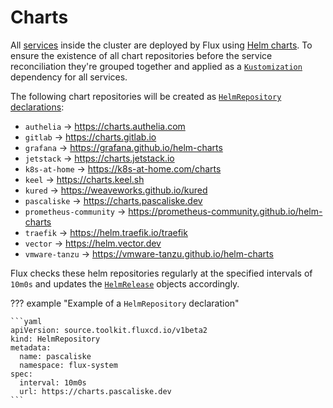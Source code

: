 # Charts

All [services](/cluster/services/) inside the cluster are deployed by Flux using [Helm charts](https://helm.sh/docs/topics/charts/). To ensure the existence of all chart repositories before the service reconciliation they're grouped together and applied as a [`Kustomization`](https://fluxcd.io/docs/components/kustomize/kustomization/) dependency for all services.

The following chart repositories will be created as [`HelmRepository` declarations](https://fluxcd.io/docs/components/source/helmrepositories/):

- `authelia` → <https://charts.authelia.com>
- `gitlab` → <https://charts.gitlab.io>
- `grafana` → <https://grafana.github.io/helm-charts>
- `jetstack` → <https://charts.jetstack.io>
- `k8s-at-home` → <https://k8s-at-home.com/charts>
- `keel` → <https://charts.keel.sh>
- `kured` → <https://weaveworks.github.io/kured>
- `pascaliske` → <https://charts.pascaliske.dev>
- `prometheus-community` → <https://prometheus-community.github.io/helm-charts>
- `traefik` → <https://helm.traefik.io/traefik>
- `vector` → <https://helm.vector.dev>
- `vmware-tanzu` → <https://vmware-tanzu.github.io/helm-charts>

Flux checks these helm repositories regularly at the specified intervals of `10m0s` and updates the [`HelmRelease`](https://fluxcd.io/docs/components/helm/helmreleases/) objects accordingly.

??? example "Example of a `HelmRepository` declaration"

    ```yaml
    apiVersion: source.toolkit.fluxcd.io/v1beta2
    kind: HelmRepository
    metadata:
      name: pascaliske
      namespace: flux-system
    spec:
      interval: 10m0s
      url: https://charts.pascaliske.dev
    ```
